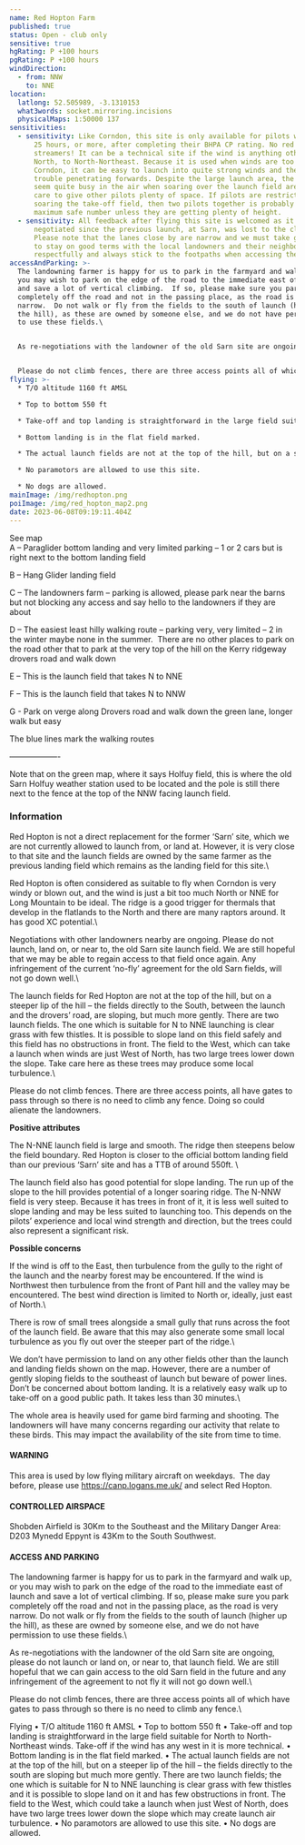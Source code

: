 ```yaml
---
name: Red Hopton Farm
published: true
status: Open - club only
sensitive: true
hgRating: P +100 hours
pgRating: P +100 hours
windDirection:
  - from: NNW
    to: NNE
location:
  latlong: 52.505989, -3.1310153
  what3words: socket.mirroring.incisions
  physicalMaps: 1:50000 137
sensitivities:
  - sensitivity: Like Corndon, this site is only available for pilots with at least
      25 hours, or more, after completing their BHPA CP rating. No red
      streamers! It can be a technical site if the wind is anything other than
      North, to North-Northeast. Because it is used when winds are too strong at
      Corndon, it can be easy to launch into quite strong winds and then have
      trouble penetrating forwards. Despite the large launch area, the site can
      seem quite busy in the air when soaring over the launch field area. Take
      care to give other pilots plenty of space. If pilots are restricted to
      soaring the take-off field, then two pilots together is probably the
      maximum safe number unless they are getting plenty of height.
  - sensitivity: All feedback after flying this site is welcomed as it has only been
      negotiated since the previous launch, at Sarn, was lost to the club.
      Please note that the lanes close by are narrow and we must take great care
      to stay on good terms with the local landowners and their neighbours. Park
      respectfully and always stick to the footpaths when accessing the site.
accessAndParking: >-
  The landowning farmer is happy for us to park in the farmyard and walk up, or
  you may wish to park on the edge of the road to the immediate east of launch
  and save a lot of vertical climbing.  If so, please make sure you park
  completely off the road and not in the passing place, as the road is very
  narrow.  Do not walk or fly from the fields to the south of launch (higher up
  the hill), as these are owned by someone else, and we do not have permission
  to use these fields.\


  As re-negotiations with the landowner of the old Sarn site are ongoing, please do not launch or land on, or near to, that launch field. We are still hopeful that we can gain access to the old Sarn field in the future and any infringement of the agreement to not fly it will not go down well.\


  Please do not climb fences, there are three access points all of which have gates to pass through so there is no need to climb any fence.
flying: >-
  * T/O altitude 1160 ft AMSL

  * Top to bottom 550 ft

  * Take-off and top landing is straightforward in the large field suitable for North to North-Northeast winds. Take-off if the wind has any west in it is more technical.

  * Bottom landing is in the flat field marked.

  * The actual launch fields are not at the top of the hill, but on a steeper lip of the hill – the fields directly to the south are sloping but much more gently.  There are two launch fields; the one which is suitable for N to NNE launching is clear grass with few thistles and it is possible to slope land on it and has few obstructions in front.  The field to the West, which could take a launch when just West of North, does have two large trees lower down the slope which may create launch air turbulence.

  * No paramotors are allowed to use this site.

  * No dogs are allowed.
mainImage: /img/redhopton.png
poiImage: /img/red_hopton_map2.png
date: 2023-06-08T09:19:11.404Z
---
```

See map\
A – Paraglider bottom landing and very limited parking – 1 or 2 cars but is right next to the bottom landing field

B – Hang Glider landing field

C – The landowners farm – parking is allowed, please park near the barns but not blocking any access and say hello to the landowners if they are about

D – The easiest least hilly walking route – parking very, very limited – 2 in the winter maybe none in the summer.  There are no other places to park on the road other that to park at the very top of the hill on the Kerry ridgeway drovers road and walk down

E – This is the launch field that takes N to NNE

F – This is the launch field that takes N to NNW

G - Park on verge along Drovers road and walk down the green lane, longer walk but easy

The blue lines mark the walking routes

——————-

Note that on the green map, where it says Holfuy field, this is where the old Sarn Holfuy weather station used to be located and the pole is still there next to the fence at the top of the NNW facing launch field.

### Information

Red Hopton is not a direct replacement for the former ‘Sarn’ site, which we are not currently allowed to launch from, or land at.  However, it is very close to that site and the launch fields are owned by the same farmer as the previous landing field which remains as the landing field for this site.\

Red Hopton is often considered as suitable to fly when Corndon is very windy or blown out, and the wind is just a bit too much North or NNE for Long Mountain to be ideal. The ridge is a good trigger for thermals that develop in the flatlands to the North and there are many raptors around. It has good XC potential.\

Negotiations with other landowners nearby are ongoing. Please do not launch, land on, or near to, the old Sarn site launch field. We are still hopeful that we may be able to regain access to that field once again. Any infringement of the current ‘no-fly’ agreement for the old Sarn fields, will not go down well.\

The launch fields for Red Hopton are not at the top of the hill, but on a steeper lip of the hill – the fields directly to the South, between the launch and the drovers’ road, are sloping, but much more gently.  There are two launch fields. The one which is suitable for N to NNE launching is clear grass with few thistles. It is possible to slope land on this field safely and this field has no obstructions in front.  The field to the West, which can take a launch when winds are just West of North, has two large trees lower down the slope. Take care here as these trees may produce some local turbulence.\

Please do not climb fences. There are three access points, all have gates to pass through so there is no need to climb any fence. Doing so could alienate the landowners.

**Positive attributes**

The N-NNE launch field is large and smooth. The ridge then steepens below the field boundary. Red Hopton is closer to the official bottom landing field than our previous ‘Sarn’ site and has a TTB of around 550ft. \

The launch field also has good potential for slope landing. The run up of the slope to the hill provides potential of a longer soaring ridge.  The N-NNW field is very steep. Because it has trees in front of it, it is less well suited to slope landing and may be less suited to launching too. This depends on the pilots’ experience and local wind strength and direction, but the trees could also represent a significant risk.

**Possible concerns**

If the wind is off to the East, then turbulence from the gully to the right of the launch and the nearby forest may be encountered.  If the wind is Northwest then turbulence from the front of Pant hill and the valley may be encountered. The best wind direction is limited to North or, ideally, just east of North.\

There is row of small trees alongside a small gully that runs across the foot of the launch field. Be aware that this may also generate some small local turbulence as you fly out over the steeper part of the ridge.\

We don’t have permission to land on any other fields other than the launch and landing fields shown on the map.  However, there are a number of gently sloping fields to the southeast of launch but beware of power lines. Don’t be concerned about bottom landing. It is a relatively easy walk up to take-off on a good public path. It takes less than 30 minutes.\

The whole area is heavily used for game bird farming and shooting. The landowners will have many concerns regarding our activity that relate to these birds. This may impact the availability of the site from time to time.

#### WARNING

This area is used by low flying military aircraft on weekdays.  The day before, please use <https://canp.logans.me.uk/> and select Red Hopton.

#### CONTROLLED AIRSPACE

Shobden Airfield is 30Km to the Southeast and the Military Danger Area: D203 Mynedd Eppynt is 43Km to the South Southwest.

#### ACCESS AND PARKING

The landowning farmer is happy for us to park in the farmyard and walk up, or you may wish to park on the edge of the road to the immediate east of launch and save a lot of vertical climbing.  If so, please make sure you park completely off the road and not in the passing place, as the road is very narrow.  Do not walk or fly from the fields to the south of launch (higher up the hill), as these are owned by someone else, and we do not have permission to use these fields.\

As re-negotiations with the landowner of the old Sarn site are ongoing, please do not launch or land on, or near to, that launch field. We are still hopeful that we can gain access to the old Sarn field in the future and any infringement of the agreement to not fly it will not go down well.\

Please do not climb fences, there are three access points all of which have gates to pass through so there is no need to climb any fence.\

Flying
•	T/O altitude 1160 ft AMSL
•	Top to bottom 550 ft
•	Take-off and top landing is straightforward in the large field suitable for North to North-Northeast winds. Take-off if the wind has any west in it is more technical.
•	Bottom landing is in the flat field marked.
•	The actual launch fields are not at the top of the hill, but on a steeper lip of the hill – the fields directly to the south are sloping but much more gently.  There are two launch fields; the one which is suitable for N to NNE launching is clear grass with few thistles and it is possible to slope land on it and has few obstructions in front.  The field to the West, which could take a launch when just West of North, does have two large trees lower down the slope which may create launch air turbulence.
•	No paramotors are allowed to use this site.
•	No dogs are allowed.